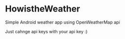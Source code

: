 # HowistheWeather
Simple Android weather app using OpenWeatherMap api 

Just cahnge api keys with your api key :)
